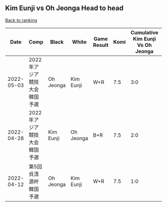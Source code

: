 ## Kim Eunji vs Oh Jeonga Head to head

[Back to ranking](../../index.md)




| **Date** | **Comp** | **Black** | **White** | **Game Result** | **Komi** | **Cumulative Kim Eunji Vs Oh Jeonga** | **Kim Eunji Streak** | **Oh Jeonga Streak** | 
| --- | --- | --- | --- | --- | --- | --- | --- | --- |
| 2022-05-03 | 2022年アジア競技大会韓国予選 | Oh Jeonga | Kim Eunji | W+R | 7.5 | 3:0 | 3 | 0 | 
| 2022-04-28 | 2022年アジア競技大会韓国予選 | Kim Eunji | Oh Jeonga | B+R | 7.5 | 2:0 | 2 | 0 | 
| 2022-04-12 | 第5回呉清源杯韓国予選 | Oh Jeonga | Kim Eunji | W+R | 7.5 | 1:0 | 1 | 0 |




